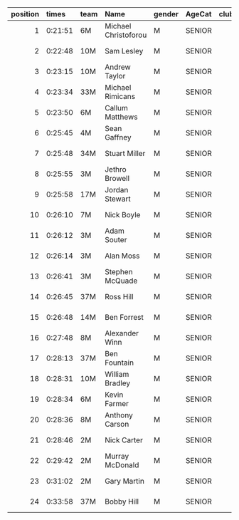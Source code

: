 |   position | times   | team   | Name                 | gender   | AgeCat   |   clubnumber | Club name             | Website                                    |   finishPosition |
|-----------:|:--------|:-------|:---------------------|:---------|:---------|-------------:|:----------------------|:-------------------------------------------|-----------------:|
|          1 | 0:21:51 | 6M     | Michael Christoforou | M        | SENIOR   |            6 | Cambuslang Harriers   | https://cambuslangharriers.org/            |                1 |
|          2 | 0:22:48 | 10M    | Sam Lesley           | M        | SENIOR   |           10 | Shettleston Harriers  | http://shettlestonharriers.org.uk/         |                5 |
|          3 | 0:23:15 | 10M    | Andrew Taylor        | M        | SENIOR   |           10 | Shettleston Harriers  | http://shettlestonharriers.org.uk/         |                6 |
|          4 | 0:23:34 | 33M    | Michael Rimicans     | M        | SENIOR   |           33 | Irvine RC             | https://www.irvinerunningclub.co.uk/       |                7 |
|          5 | 0:23:50 | 6M     | Callum Matthews      | M        | SENIOR   |            6 | Cambuslang Harriers   | https://cambuslangharriers.org/            |                8 |
|          6 | 0:25:45 | 4M     | Sean Gaffney         | M        | SENIOR   |            4 | Inverclyde AC         | https://www.inverclydeac.org/              |               14 |
|          7 | 0:25:48 | 34M    | Stuart Miller        | M        | SENIOR   |           34 | Kilbarchan AAC        | https://kilbarchanaac.org.uk/              |               15 |
|          8 | 0:25:55 | 3M     | Jethro Browell       | M        | SENIOR   |            3 | Bellahouston RR       | https://www.bellahoustonroadrunners.co.uk/ |               17 |
|          9 | 0:25:58 | 17M    | Jordan Stewart       | M        | SENIOR   |           17 | Calderglen Harriers   | http://www.calderglenharriers.org.uk/      |               18 |
|         10 | 0:26:10 | 7M     | Nick Boyle           | M        | SENIOR   |            7 | Giffnock North AC     | https://www.giffnocknorth.co.uk/           |               19 |
|         11 | 0:26:12 | 3M     | Adam Souter          | M        | SENIOR   |            3 | Bellahouston RR       | https://www.bellahoustonroadrunners.co.uk/ |               20 |
|         12 | 0:26:14 | 3M     | Alan Moss            | M        | SENIOR   |            3 | Bellahouston RR       | https://www.bellahoustonroadrunners.co.uk/ |               21 |
|         13 | 0:26:41 | 3M     | Stephen McQuade      | M        | SENIOR   |            3 | Bellahouston RR       | https://www.bellahoustonroadrunners.co.uk/ |               25 |
|         14 | 0:26:45 | 37M    | Ross Hill            | M        | SENIOR   |           37 | Law & District AAC    | http://www.lawaac.co.uk/                   |               26 |
|         15 | 0:26:48 | 14M    | Ben Forrest          | M        | SENIOR   |           14 | Ayr Seaforth AC       | https://www.ayrseaforth.co.uk/             |               27 |
|         16 | 0:27:48 | 8M     | Alexander Winn       | M        | SENIOR   |            8 | Bellahouston Harriers | http://www.bellahoustonharriers.co.uk/     |               31 |
|         17 | 0:28:13 | 37M    | Ben Fountain         | M        | SENIOR   |           37 | Law & District AAC    | http://www.lawaac.co.uk/                   |               34 |
|         18 | 0:28:31 | 10M    | William Bradley      | M        | SENIOR   |           10 | Shettleston Harriers  | http://shettlestonharriers.org.uk/         |               38 |
|         19 | 0:28:34 | 6M     | Kevin Farmer         | M        | SENIOR   |            6 | Cambuslang Harriers   | https://cambuslangharriers.org/            |               40 |
|         20 | 0:28:36 | 8M     | Anthony Carson       | M        | SENIOR   |            8 | Bellahouston Harriers | http://www.bellahoustonharriers.co.uk/     |               41 |
|         21 | 0:28:46 | 2M     | Nick Carter          | M        | SENIOR   |            2 | Kilmarnock H&AC       | http://www.kilmarnockharriers.com/         |               44 |
|         22 | 0:29:42 | 2M     | Murray McDonald      | M        | SENIOR   |            2 | Kilmarnock H&AC       | http://www.kilmarnockharriers.com/         |               51 |
|         23 | 0:31:02 | 2M     | Gary Martin          | M        | SENIOR   |            2 | Kilmarnock H&AC       | http://www.kilmarnockharriers.com/         |               61 |
|         24 | 0:33:58 | 37M    | Bobby Hill           | M        | SENIOR   |           37 | Law & District AAC    | http://www.lawaac.co.uk/                   |               84 |
